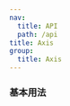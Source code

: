 ```yaml
---
nav:
  title: API
  path: /api
title: Axis
group:
  title: Axis
---
```


### 基本用法

<code src="./demo/index.tsx" />

<API />
